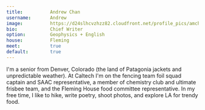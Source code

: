 ```yaml
---
title:          Andrew Chan
username:       Andrew
image:          https://d24slhcvzhzz82.cloudfront.net/profile_pics/amchan.png
bio:            Chief Writer
option:         Geophysics + English
house:          Fleming
meet:           true
default:        true
---
```


I'm a senior from Denver, Colorado (the land of Patagonia jackets and unpredictable weather). At Caltech I'm on the fencing team foil squad captain and SAAC representative, a member of chemistry club and ultimate frisbee team, and the Fleming House food committee representative. In my free time, I like to hike, write poetry, shoot photos, and explore LA for trendy food.